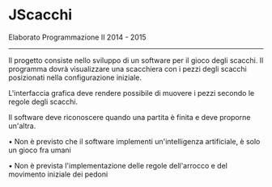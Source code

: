 # JScacchi
Elaborato Programmazione II 2014 - 2015

----------------------------------------------------------------------------------------------------------
Il progetto consiste nello sviluppo di un software per il gioco degli scacchi.
Il programma dovrà visualizzare una scacchiera con i pezzi degli scacchi posizionati nella configurazione iniziale.

L'interfaccia grafica deve rendere possibile di muovere i pezzi secondo le regole degli scacchi.

Il software deve riconoscere quando una partita è finita e deve proporne un'altra.

• Non è previsto che il software implementi un'intelligenza artificiale, è solo un gioco fra
umani

• Non è prevista l'implementazione delle regole dell'arrocco e del movimento iniziale dei
pedoni
